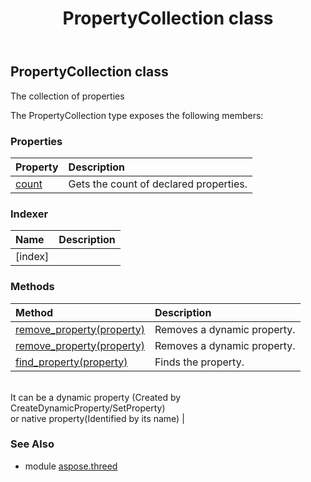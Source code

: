 ﻿---
title: PropertyCollection class
second_title: Aspose.3D for Python via .NET API References
description: 
type: docs
weight: 180
url: /python-net/aspose.threed/propertycollection/
is_root: false
---

## PropertyCollection class

The collection of properties



The PropertyCollection type exposes the following members:

### Properties
| Property | Description |
| :- | :- |
| [count](/3d/python-net/aspose.threed/propertycollection/count) | Gets the count of declared properties. |


### Indexer
| Name | Description |
| :- | :- |
| [index] |  |


### Methods
| Method | Description |
| :- | :- |
| [remove_property(property)](/3d/python-net/aspose.threed/propertycollection/remove_property/#Property) | Removes a dynamic property. |
| [remove_property(property)](/3d/python-net/aspose.threed/propertycollection/remove_property/#str) | Removes a dynamic property. |
| [find_property(property)](/3d/python-net/aspose.threed/propertycollection/find_property/#str) | Finds the property.<br/>It can be a dynamic property (Created by CreateDynamicProperty/SetProperty) <br/>or native property(Identified by its name) |


### See Also

* module [aspose.threed](../)
